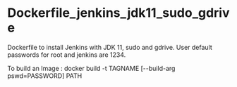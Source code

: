 # Dockerfile_jenkins_jdk11_sudo_gdrive
Dockerfile to install Jenkins with JDK 11, sudo and gdrive. User default passwords for root and jenkins are 1234. 

To build an Image : docker build -t TAGNAME [--build-arg pswd=PASSWORD] PATH 
